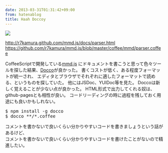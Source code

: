```yaml
---
date: 2013-03-31T01:31:42+09:00
from: hatenablog
title: Haah Doccoy
---
```


<p><img src="http://dl.dropbox.com/u/5978869/image/20130331_011101.png" /></p>

<p><a href="http://r7kamura.github.com/mmd.js/docs/parser.html">http://r7kamura.github.com/mmd.js/docs/parser.html</a><br/>
<a href="https://github.com/r7kamura/mmd.js/blob/master/coffee/mmd/parser.coffee">https://github.com/r7kamura/mmd.js/blob/master/coffee/mmd/parser.coffee</a></p>

<p>CoffeeScriptで開発している<a href="https://github.com/r7kamura/mmd.js">mmd.js</a>
にドキュメントを書こうと思って色々ツールを探した結果、<a href="http://jashkenas.github.com/docco/">Docco</a>が良かった。
書くコストが低く、ある程度フォーマットが統一され、
エディタとブラウザでそれぞれに適したフォーマットで読める、というものを探していた。
他にはJSDoc、YUIDoc等を見た。
Doccoは新しく覚えることが少ない点が良かった。
HTML形式で出力してくれる奴は、github-pagesとも相性が良い。
コードリーディングの時に過程を残しておく用途にも良いかもしれない。</p>

<pre class="code" data-unlink>$ npm install -g docco
$ docco **/*.coffee</pre>


<p>コメントを書かないで良いくらい分かりやすいコードを書きましょうという話があるけど、<br/>
コメントを書かないで良いくらい分かりやすいコードを書けたことがないので精進したい。</p>


